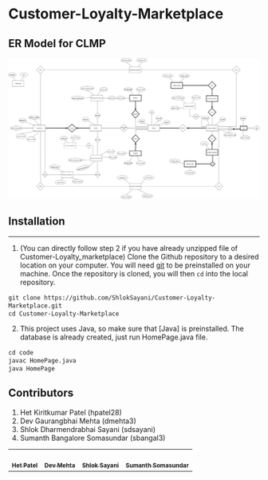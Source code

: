 # Customer-Loyalty-Marketplace

## ER Model for CLMP

![image](https://github.com/ShlokSayani/Customer-Loyalty-Marketplace/blob/main/Images/ER.png)

## Installation
---
1. (You can directly follow step 2 if you have already unzipped file of Customer-Loyalty_marketplace) Clone the Github repository to a desired location on your computer. You will need [git](https://git-scm.com/) to be preinstalled on your machine. Once the repository is cloned, you will then ```cd``` into the local repository.
```
git clone https://github.com/ShlokSayani/Customer-Loyalty-Marketplace.git
cd Customer-Loyalty-Marketplace
```
2. This project uses Java, so make sure that [Java] is preinstalled. The database is already created, just run HomePage.java file.
```
cd code
javac HomePage.java
java HomePage
```

## Contributors

1. Het Kiritkumar Patel (hpatel28)
2. Dev Gaurangbhai Mehta (dmehta3)
3. Shlok Dharmendrabhai Sayani (sdsayani)
4. Sumanth Bangalore Somasundar (sbangal3)

<table>
  <tr>
    <td align="center"><a href="https://github.com/het-patel99"><img src="https://avatars.githubusercontent.com/u/44945317?s=400&u=c05d1c4c8cf27c526d9d8c72b0725255500591cd&v=4" width="75px;" alt=""/><br /><sub><b>Het Patel</b></sub></a></td>
    <td align="center"><a href="https://github.com/devmehta1999"><img src="https://avatars.githubusercontent.com/u/48157574?v=4" width="75px;" alt=""/><br /><sub><b>Dev Mehta</b></sub></a><br /></td>
    <td align="center"><a href="https://github.com/ShlokSayani"><img src="https://avatars.githubusercontent.com/u/48102094?v=4" width="75px;" alt=""/><br /><sub><b>Shlok Sayani</b></sub></a><br /></td>
    <td align="center"><a href="https://github.com/sumanthbsundar"><img src="https://avatars.githubusercontent.com/u/84016915?v=4" width="75px;" alt=""/><br /><sub><b>Sumanth Somasundar</b></sub></a><br /></td>
  </tr>
</table>

